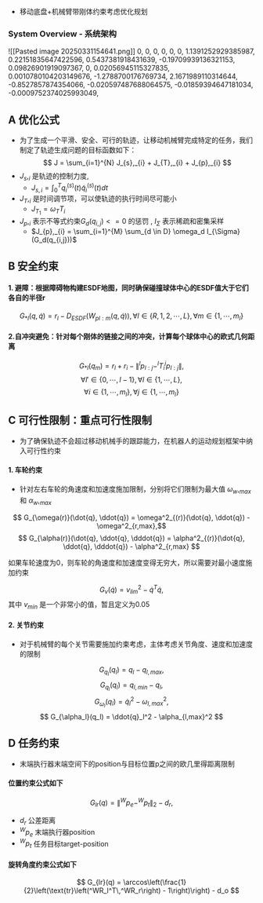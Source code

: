 *  移动底盘+机械臂带刚体约束考虑优化规划
### System Overview - 系统架构
![[Pasted image 20250331154641.png]]
0, 0, 0, 0, 0, 0, 1.1391252929385987, 0.22151835647422596, 0.5437381918431639, -0.19709939136321153, 0.09826901919097367, 0, 0.02056945115327835, 0.0010780104203149676, -1.2788700176769734, 2.1671989110314644, -0.8527857874354066, -0.020597487688064575, -0.01859394647181034, -0.0009752374025993049, 
## A 优化公式
* 为了生成一个平滑、安全、可行的轨迹，让移动机械臂完成特定的任务，我们制定了轨迹生成问题的目标函数如下：
$$
J = \sum_{i=1}^{N} J_{s},_{i} + J_{T},_{i} + J_{p},_{i}
$$
* $J_{s},_{i}$  是轨迹的控制力度, 
  *  $J_{s,i} = \int_0^T q_i^{(s)}(t)\tilde{q}_i^{(s)}(t)dt$
* $J_{T},_{i}$ 是时间调节项，可以使轨迹的执行时间尽可能小
  * $J_{T_1} = \omega_T T_i$ 
* $J_{p},_{i}$ 表示不等式约束$G_d(q_{i,j})<=0$ 的惩罚 , $I_{\Sigma}$ 表示稀疏和密集采样
  * $J_{p},_{i} = \sum_{i=1}^{M} \sum_{d \in D} \omega_d I_{\Sigma} (G_d(q_{i,j}))$  
  


## B 安全约束
####  1. 避障：根据障碍物构建ESDF地图，同时确保碰撞球体中心的ESDF值大于它们各自的半径r
$$ G_{*l}(q, \dot{q}) = r_l - D_{ESDF}(W_{pl:m}(q, \dot{q})), \forall l \in \{R,1,2,\cdots,L\}, \forall m \in \{1,\cdots,m_l\} $$
#### 2.自冲突避免：针对每个刚体的链接之间的冲突，计算每个球体中心的欧式几何距离
$$ G_{*l}(q_m) = r_l + r_i - \|^lp_{l:j} - ^lT_i^ip_{l:j}\|,$$
$$ \forall l' \in \{0,\cdots,l-1\}, \forall l \in \{1,\cdots,L\}, $$
$$ \forall i \in \{1,\cdots,m_l\}, \forall j \in \{1,\cdots,m_l\} $$

## C 可行性限制：重点可行性限制
*  为了确保轨迹不会超过移动机械手的跟踪能力，在机器人的运动规划框架中纳入可行性约束
#### 1. 车轮约束
* 针对左右车轮的角速度和加速度施加限制，分别将它们限制为最大值 $\omega_{w},_{max}$  和 $\alpha_{w},_{max}$


$$ G_{\omega(r)}(\dot{q}, \ddot{q}) = \omega^2_{(r)}(\dot{q}, \ddot{q}) - \omega^2_{r,max},$$
$$ G_{\alpha(r)}(\dot{q}, \ddot{q}, \dddot{q}) = \alpha^2_{(r)}(\dot{q}, \ddot{q}, \dddot{q}) - \alpha^2_{r,max} $$

如果车轮速度为0，则车轮的角速度和加速度变得无穷大，所以需要对最小速度施加约束

$$ G_v(\dot{q}) = v^2_{lim} - \dot{q}^T\dot{q},$$
其中 $v_{min}$ 是一个非常小的值，暂且定义为0.05   

#### 2. 关节约束
* 对于机械臂的每个关节需要施加约束考虑，主体考虑关节角度、速度和加速度的限制

$$ G_{q_l}(q_l) = q_l - q_{l,max}, $$ $$ G_{q_l}(q_l) = q_{l,min} - q_l, $$ $$ G_{\omega_l}(q_l) = \dot{q}_l^2 - \omega_{l,max}^2, $$ $$ G_{\alpha_l}(q_l) = \ddot{q}_l^2 - \alpha_{l,max}^2 $$ 

## D 任务约束
* 末端执行器末端空间下的position与目标位置p之间的欧几里得距离限制
####  位置约束公式如下
$$ G_{lr}(q) = \|^Wp_e - ^Wp_t\|_2 - d_r, $$
* $d_{r}$ 公差距离
* $^Wp_e$  末端执行器position
* $^Wp_t$ 任务目标target-position 

#### 旋转角度约束公式如下
$$ G_{lr}(q) = \arccos\left(\frac{1}{2}\left(\text{tr}\left(^WR_l^T\,^WR_r\right) - 1\right)\right) - d_o $$ 

